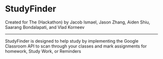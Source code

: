 # StudyFinder
Created for The (Hackathon) by Jacob Ismael, Jason Zhang, Aiden Shiu, Saarang Bondalapati, and Vlad Korneev

<hr>
  
  StudyFinder is designed to help study by implementing the Google Classroom API to scan through your classes and mark assignments for homework, Study Work, or Reminders
